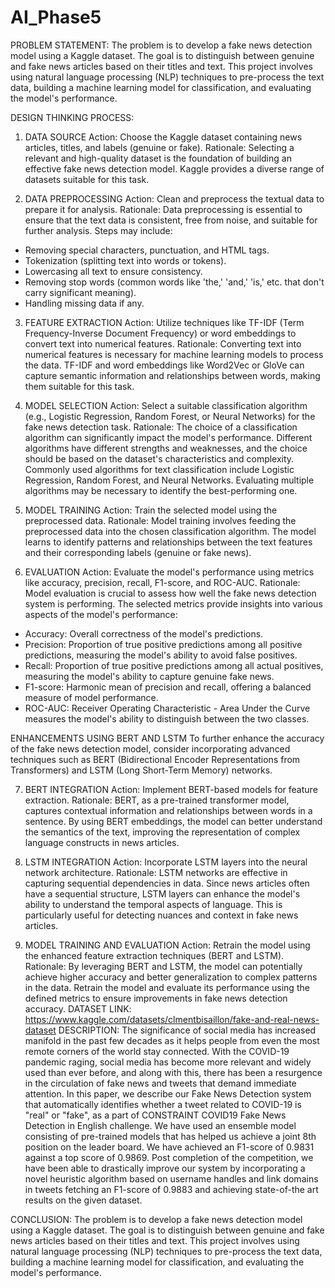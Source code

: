 # AI_Phase5
PROBLEM  STATEMENT:
The problem is to develop a fake news detection model using a Kaggle dataset. The goal is to distinguish between genuine and fake news articles based on their titles and text. This project involves using natural language processing (NLP) techniques to pre-process the text data, building a machine learning model for classification, and evaluating the model's performance.

DESIGN THINKING PROCESS:
1. DATA SOURCE
Action: Choose the Kaggle dataset containing news articles, titles, and labels (genuine or fake).
Rationale: Selecting a relevant and high-quality dataset is the foundation of building an effective fake news detection model. Kaggle provides a diverse range of datasets suitable for this task.

2. DATA PREPROCESSING
Action: Clean and preprocess the textual data to prepare it for analysis.
Rationale: Data preprocessing is essential to ensure that the text data is consistent, free from noise, and suitable for further analysis. Steps may include:
- Removing special characters, punctuation, and HTML tags.
- Tokenization (splitting text into words or tokens).
- Lowercasing all text to ensure consistency.
- Removing stop words (common words like &#39;the,&#39; &#39;and,&#39; &#39;is,&#39; etc. that don&#39;t carry significant meaning).
- Handling missing data if any.

3. FEATURE EXTRACTION
Action: Utilize techniques like TF-IDF (Term Frequency-Inverse Document Frequency) or word embeddings to convert text into numerical features.
Rationale: Converting text into numerical features is necessary for machine learning models to process the data. TF-IDF and word embeddings like Word2Vec or GloVe can capture semantic information and relationships between words, making them suitable for this task.

4. MODEL SELECTION
Action: Select a suitable classification algorithm (e.g., Logistic Regression, Random Forest, or Neural Networks) for the fake news detection task.
Rationale: The choice of a classification algorithm can significantly impact the model&#39;s performance. Different algorithms have different strengths and weaknesses, and the choice should be based on the dataset&#39;s characteristics and complexity. Commonly used algorithms for text classification include Logistic Regression, Random Forest, and Neural Networks. Evaluating multiple algorithms may be necessary to identify the best-performing one.

5. MODEL TRAINING
Action: Train the selected model using the preprocessed data.
Rationale: Model training involves feeding the preprocessed data into the chosen classification algorithm. The model learns to identify patterns and relationships between the text features and their corresponding labels (genuine or fake news).

6. EVALUATION
Action: Evaluate the model&#39;s performance using metrics like accuracy, precision, recall, F1-score, and ROC-AUC.
Rationale: Model evaluation is crucial to assess how well the fake news detection system is performing. The selected metrics provide insights into various aspects of the model&#39;s performance:
- Accuracy: Overall correctness of the model&#39;s predictions.
- Precision: Proportion of true positive predictions among all positive predictions, measuring the model&#39;s ability to avoid false positives.
- Recall: Proportion of true positive predictions among all actual positives, measuring the model&#39;s ability to capture genuine fake news.
- F1-score: Harmonic mean of precision and recall, offering a balanced measure of model performance.
- ROC-AUC: Receiver Operating Characteristic - Area Under the Curve measures the model&#39;s ability to distinguish between the two classes.

ENHANCEMENTS USING BERT AND LSTM
To further enhance the accuracy of the fake news detection model, consider incorporating advanced techniques such as BERT (Bidirectional Encoder Representations from Transformers) and LSTM (Long Short-Term Memory) networks.

7. BERT INTEGRATION
Action: Implement BERT-based models for feature extraction.
Rationale: BERT, as a pre-trained transformer model, captures contextual information and relationships between words in a sentence. By using BERT embeddings, the model can better understand the semantics of the text, improving the representation of complex language constructs in news articles.

8. LSTM INTEGRATION
Action: Incorporate LSTM layers into the neural network architecture.
Rationale: LSTM networks are effective in capturing sequential dependencies in data. Since news articles often have a sequential structure, LSTM layers can enhance the model&#39;s ability to understand the temporal aspects of language. This is particularly useful for detecting nuances and context in fake news articles.
9. MODEL TRAINING AND EVALUATION
Action: Retrain the model using the enhanced feature extraction techniques (BERT and LSTM).
Rationale: By leveraging BERT and LSTM, the model can potentially achieve higher accuracy and better generalization to complex patterns in the data. Retrain the model and evaluate its performance using the defined metrics to ensure improvements in fake news detection accuracy.
DATASET LINK:
https://www.kaggle.com/datasets/clmentbisaillon/fake-and-real-news-dataset
DESCRIPTION:
The significance of social media has increased manifold in the past few decades as it helps people from even the most remote corners of the world stay connected. With the COVID-19 pandemic raging, social media has become more relevant and widely used than ever before, and along with this, there has been a resurgence in the circulation of fake news and tweets that demand immediate attention. In this paper, we describe our Fake News Detection system that automatically identifies whether a tweet related to COVID-19 is "real" or "fake", as a part of CONSTRAINT COVID19 Fake News Detection in English challenge. We have used an ensemble model consisting of pre-trained models that has helped us achieve a joint 8th position on the leader board. We have achieved an F1-score of 0.9831 against a top score of 0.9869. Post completion of the competition, we have been able to drastically improve our system by incorporating a novel heuristic algorithm based on username handles and link domains in tweets fetching an F1-score of 0.9883 and achieving state-of-the art results on the given dataset.

CONCLUSION: 
The problem is to develop a fake news detection model using a Kaggle dataset. The goal is to distinguish between genuine and fake news articles based on their titles and text. This project involves using natural language processing (NLP) techniques to pre-process the text data, building a machine learning model for classification, and evaluating the model's performance.
